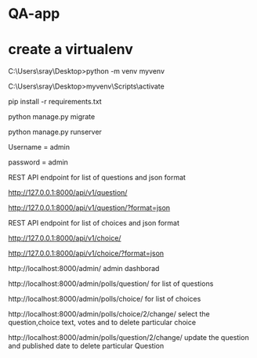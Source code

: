 # QA-app


# create a virtualenv 
C:\Users\sray\Desktop>python -m venv myvenv

C:\Users\sray\Desktop>myvenv\Scripts\activate

pip install -r requirements.txt

python manage.py migrate

python manage.py runserver

Username = admin

password = admin

REST API endpoint for list of questions and json format

http://127.0.0.1:8000/api/v1/question/

http://127.0.0.1:8000/api/v1/question/?format=json

REST API endpoint for list of choices and json format

http://127.0.0.1:8000/api/v1/choice/

http://127.0.0.1:8000/api/v1/choice/?format=json


http://localhost:8000/admin/
admin dashborad

http://localhost:8000/admin/polls/question/
for list of questions

http://localhost:8000/admin/polls/choice/
for list of choices

http://localhost:8000/admin/polls/choice/2/change/
select the question,choice text, votes and to delete particular choice

http://localhost:8000/admin/polls/question/2/change/
update the question and published date to delete particular Question
